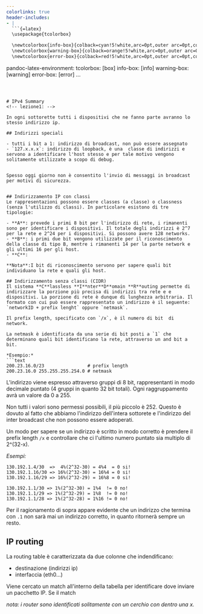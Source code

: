 ```yaml
---
colorlinks: true
header-includes:
- |
  ```{=latex}
  \usepackage{tcolorbox}

  \newtcolorbox{info-box}{colback=cyan!5!white,arc=0pt,outer arc=0pt,colframe=cyan!60!black}
  \newtcolorbox{warning-box}{colback=orange!5!white,arc=0pt,outer arc=0pt,colframe=orange!80!black}
  \newtcolorbox{error-box}{colback=red!5!white,arc=0pt,outer arc=0pt,colframe=red!75!black}
  ```
pandoc-latex-environment:
  tcolorbox: [box]
  info-box: [info]
  warning-box: [warning]
  error-box: [error]
...
```



# IPv4 Summary
<!-- lezione1: -->

In ogni sottorette tutti i dispositivi che ne fanno parte avranno lo stesso indirizzo ip.

## Indirizzi speciali

- tutti i bit a 1: indirizzo di broadcast, non può essere assegnato
- `127.x.x.x`: indirizzo di loopback, è una  classe di indirizzi e servono a identificare l'host stesso e per tale motivo vengono solitamente utilizzate a scopo di debug.


Spesso oggi giorno non è consentito l'invio di messaggi in broadcast per motivi di sicurezza.


## Indirizzamento IP con classi
Le rappresentazioni possono essere classes (a classe) o classness (senza l'utilizzo di classi). In particolare esistono di tre tipologie:

- **A**: prevede i primi 8 bit per l'indirizzo di rete, i rimanenti sono per identificare i dispositivi. Il totale degli indirizzi è 2^7 per la rete e 2^24 per i dispositivi. Si possono avere 128 networks.
- **B**: i primi due bit vengono utilizzate per il riconoscimento della classe di tipo B, mentre i rimanenti 14 per la parte network e gli ultimi 16 per gli host. 
- **C**:

**Nota**:I bit di riconoscimento servono per sapere quali bit individuano la rete e quali gli host.

## Indirizzamento senza classi (CIDR)
Il sistema **C**lassless **I**nter**D**omain **R**outing permette di indirizzare la porzione più precisa di indirizzi tra rete e e dispositivi. La porzione di rete è dunque di lunghezza arbitraria. Il formato con cui può essere rappresentato un indirizzo è il seguente: `networkID + prefix lenght` oppure `netmask`.

Il prefix length, specificato con `/x`, è il numero di bit  di network.

La netmask è identificata da una serie di bit posti a `1` che determinano quali bit identificano la rete, attraverso un and bit a bit.

*Esempio:*
```text
200.23.16.0/23                # prefix length
200.23.16.0 255.255.255.254.0 # netmask
```

L'indirizzo viene espresso attraverso gruppi di 8 bit, rappresentanti in modo decimale puntato (4 gruppi in quanto 32 bit totali). Ogni raggruppamento avrà un valore da 0 a 255.

Non tutti i valori sono permessi possibili, il più piccolo è 252. Questo è dovuto al fatto che abbiamo l'indirizzo dell'intera sottorete e l'indirizzo del inter broadcast che non possono essere adoperati.

Un modo per sapere se un indirizzo è scritto in modo corretto è prendere il prefix length `/x` e controllare che ci l'ultimo numero puntato sia multiplo di 2^(32-x).

*Esempi:*
```text
130.192.1.4/30  =>  4%(2^32-30) = 4%4  = 0 si!
130.192.1.16/30 => 16%(2^32-30) = 16%4 = 0 si!
130.192.1.16/29 => 16%(2^32-29) = 16%8 = 0 si!

130.192.1.1/30 => 1%(2^32-30) = 1%4  != 0 no!
130.192.1.1/29 => 1%(2^32-29) = 1%8  != 0 no!
130.192.1.1/28 => 1%(2^32-28) = 1%16 != 0 no!
```

Per il ragionamento di sopra appare evidente che un indirizzo che termina con `.1` non sarà mai un indirizzo corretto, in quanto ritornerà sempre un resto.

## IP routing

La routing table è caratterizzata da due colonne che indendificano:
- destinazione (indirizzi ip)
- interfaccia (eth0...)

Viene cercato un match all'interno della tabella per identificare dove inviare un pacchetto IP. Se il match 

*nota: i router sono identificati solitamente con un cerchio con dentro una x.*
